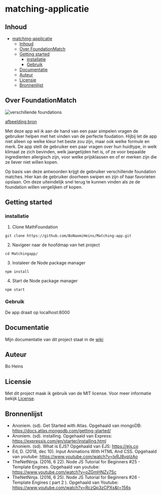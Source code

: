 # matching-applicatie

## Inhoud

   * [matching-applicatie](#matching-applicatie)
      * [Inhoud](#inhoud)
      * [Over FoundationMatch](#over-foundationmatch)
      * [Getting started](#getting-started)
         * [installatie](#installatie)
         * [Gebruik](#gebruik)
      * [Documentatie](#documentatie)
      * [Auteur](#auteur)
      * [Licensie](#licensie)
      * [Bronnenlijst](#bronnenlijst)


## Over FoundationMatch
![verschillende foundations](https://hips.hearstapps.com/hmg-prod.s3.amazonaws.com/images/foundation-lead-1566229964.png?crop=1.00xw:1.00xh;0,0&resize=980:* "verschillende foundations")

[afbeelding bron](https://www.oprahmag.com/beauty/skin-makeup/g25996725/best-foundations-for-oily-skin/)

Met deze app wil ik aan de hand van een paar simpelen vragen de gebruiker helpen met het vinden van de perfecte foudation. Hijbij let de app niet alleen op welke kleur het beste zou zijn, maar ook welke formule en merk. De app stelt de gebruiker een paar vragen over hun huidtype, in welk klimaat ze zich bevinden, welk jaargetijden het is, of ze voor bepaalde ingredienten allergisch zijn, voor welke prijsklassen en of er merken zijn die ze liever niet willen kopen.

Op basis van deze antwoorden krijgt de gebruiker verschillende foundation matches. Hier kan de gebruiker doorheen swipen en zijn of haar favorieten opslaan. Om deze uiteindelijk snel terug te kunnen vinden als ze de foundation willen vergelijken of kopen.

## Getting started
### installatie
1. Clone MathFoundation
```
git clone https://github.com/BoNaomiHeins/Matching-app.git
```
2. Navigeer naar de hoofdmap van het project
```
cd Matchingapp/
```
3. Instaleer de Node package manager
```
npm install
```
4. Start de Node package manager
```
npm start
```
### Gebruik
De app draait op localhost:8000
## Documentatie
Mijn documentatie van dit project staat in de [wiki](https://github.com/BoNaomiHeins/Matching-app/wiki)
## Auteur
Bo Heins
## Licensie
Met dit project maak ik gebruik van de MIT license. Voor meer informatie bekijk [License](https://github.com/BoNaomiHeins/Matching-app/blob/master/LICENSE).
## Bronnenlijst
* Anoniem. (sd). Get Started with Atlas. Opgehaald van mongoDB: https://docs.atlas.mongodb.com/getting-started/
* Anoniem. (sd). installing. Opgehaald van Express: https://expressjs.com/en/starter/installing.html
* Anoniem. (sd). What is EJS? Opgehaald van EJS: https://ejs.co
* Ed, D. (2018, dec 10). Input Animations With HTML And CSS. Opgehaald van youtube: https://www.youtube.com/watch?v=IxRJ8vplzAo
* TheNetNinja. (2016, 6 22). Node JS Tutorial for Beginners #25 - Template Engines. Opgehaald van youtube: https://www.youtube.com/watch?v=oZGmHNZv7Sc
* TheNetNinja. (2016, 6 25). Node JS Tutorial for Beginners #26 - Template Engines ( part 2 ). Opgehaald van Youtube: https://www.youtube.com/watch?v=RczQp3zCPXs&t=156s
